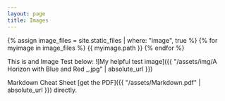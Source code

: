 ```yaml
---
layout: page  
title: Images  
---
```

{% assign image_files = site.static_files | where: "image", true %}
{% for myimage in image_files %}
  {{ myimage.path }}
{% endfor %}




This is and Image Test below:
![My helpful test image]({{ "/assets/img/A Horizon with Blue and Red  _.jpg" | absolute_url }})


Markdown Cheat Sheet [get the PDF]({{ "/assets/Markdown.pdf" | absolute_url }}) directly.
